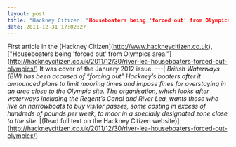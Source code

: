 ```yaml
---
layout: post
title: "Hackney Citizen: "Houseboaters being 'forced out' from Olympics area""
date: 2011-12-31 17:02:27
---
```


First article in the \[Hackney Citizen\](http://www.hackneycitizen.co.uk), \["Houseboaters being 'forced out' from Olympics area."\](http://hackneycitizen.co.uk/2011/12/30/river-lea-houseboaters-forced-out-olympics/) It was cover of the January 2012 issue. \---| *British Waterways (BW) has been accused of “forcing out” Hackney’s boaters after it announced plans to limit mooring times and impose fines for overstaying in an area close to the Olympic site.* *The organisation, which looks after waterways including the Regent’s Canal and River Lea, wants those who live on narrowboats to buy visitor passes, some costing in excess of hundreds of pounds per week, to moor in a specially designated zone close to the site.* \[(Read full text on the Hackney Citizen website)\](http://hackneycitizen.co.uk/2011/12/30/river-lea-houseboaters-forced-out-olympics/)